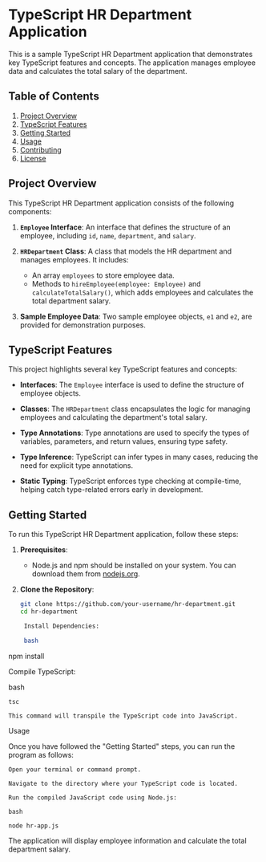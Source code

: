 # TypeScript HR Department Application

This is a sample TypeScript HR Department application that demonstrates key TypeScript features and concepts. The application manages employee data and calculates the total salary of the department.

## Table of Contents

1. [Project Overview](#project-overview)
2. [TypeScript Features](#typescript-features)
3. [Getting Started](#getting-started)
4. [Usage](#usage)
5. [Contributing](#contributing)
6. [License](#license)

## Project Overview

This TypeScript HR Department application consists of the following components:

1. **`Employee` Interface**: An interface that defines the structure of an employee, including `id`, `name`, `department`, and `salary`.

2. **`HRDepartment` Class**: A class that models the HR department and manages employees. It includes:

   - An array `employees` to store employee data.
   - Methods to `hireEmployee(employee: Employee)` and `calculateTotalSalary()`, which adds employees and calculates the total department salary.

3. **Sample Employee Data**: Two sample employee objects, `e1` and `e2`, are provided for demonstration purposes.

## TypeScript Features

This project highlights several key TypeScript features and concepts:

- **Interfaces**: The `Employee` interface is used to define the structure of employee objects.

- **Classes**: The `HRDepartment` class encapsulates the logic for managing employees and calculating the department's total salary.

- **Type Annotations**: Type annotations are used to specify the types of variables, parameters, and return values, ensuring type safety.

- **Type Inference**: TypeScript can infer types in many cases, reducing the need for explicit type annotations.

- **Static Typing**: TypeScript enforces type checking at compile-time, helping catch type-related errors early in development.

## Getting Started

To run this TypeScript HR Department application, follow these steps:

1. **Prerequisites**:

   - Node.js and npm should be installed on your system. You can download them from [nodejs.org](https://nodejs.org/).

2. **Clone the Repository**:

   ```bash
   git clone https://github.com/your-username/hr-department.git
   cd hr-department

    Install Dependencies:

    bash

npm install

Compile TypeScript:

bash

    tsc

    This command will transpile the TypeScript code into JavaScript.

Usage

Once you have followed the "Getting Started" steps, you can run the program as follows:

    Open your terminal or command prompt.

    Navigate to the directory where your TypeScript code is located.

    Run the compiled JavaScript code using Node.js:

    bash

    node hr-app.js

The application will display employee information and calculate the total department salary.